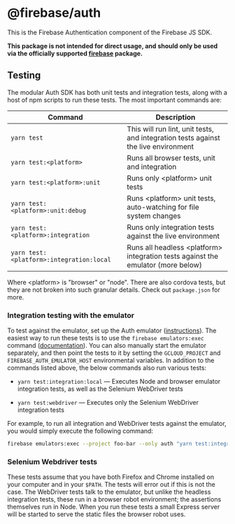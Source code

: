 # @firebase/auth

This is the Firebase Authentication component of the Firebase JS SDK.

**This package is not intended for direct usage, and should only be used via the officially supported [firebase](https://www.npmjs.com/package/firebase) package.**

## Testing

The modular Auth SDK has both unit tests and integration tests, along with a
host of npm scripts to run these tests. The most important commands are:

| Command | Description |
| ------- | ----------- |
| `yarn test` | This will run lint, unit tests, and integration tests against the live environment|
| `yarn test:<platform>` | Runs all browser tests, unit and integration |
| `yarn test:<platform>:unit` | Runs only \<platform> unit tests |
| `yarn test:<platform>:unit:debug` | Runs \<platform> unit tests, auto-watching for file system changes |
| `yarn test:<platform>:integration` | Runs only integration tests against the live environment |
| `yarn test:<platform>:integration:local` | Runs all headless \<platform> integration tests against the emulator (more below) |

Where \<platform> is "browser" or "node". There are also cordova tests, but they
are not broken into such granular details. Check out `package.json` for more.

### Integration testing with the emulator

To test against the emulator, set up the Auth emulator
([instructions](https://firebase.google.com/docs/emulator-suite/connect_and_prototype)).
The easiest way to run these tests is to use the `firebase emulators:exec`
command
([documentation](https://firebase.google.com/docs/emulator-suite/install_and_configure#startup)).
You can also manually start the emulator separately, and then point the tests
to it by setting the `GCLOUD_PROJECT` and `FIREBASE_AUTH_EMULATOR_HOST`
environmental variables. In addition to the commands listed above, the below
commands also run various tests:

  * `yarn test:integration:local` — Executes Node and browser emulator
    integration tests, as well as the Selenium WebDriver tests
  
  * `yarn test:webdriver` — Executes only the Selenium WebDriver
    integration tests

For example, to run all integration and WebDriver tests against the emulator,
you would simply execute the following command:

```sh
firebase emulators:exec --project foo-bar --only auth "yarn test:integration:local"
```

### Selenium Webdriver tests

These tests assume that you have both Firefox and Chrome installed on your
computer and in your `$PATH`. The tests will error out if this is not the case.
The WebDriver tests talk to the emulator, but unlike the headless integration
tests, these run in a browser robot environment; the assertions themselves run
in Node. When you run these tests a small Express server will be started to
serve the static files the browser robot uses.
